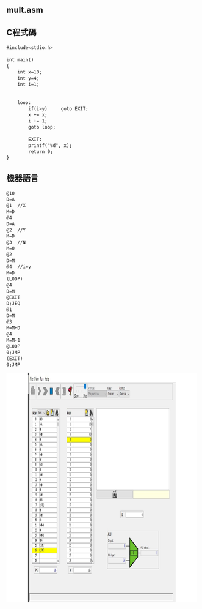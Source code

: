## mult.asm

## C程式碼

```
#include<stdio.h>

int main()
{
    int x=10;
    int y=4;
    int i=1;
                
                
    loop:	 		
        if(i>y)		goto EXIT;        
        x += x;		
        i += 1;		
        goto loop;		

        EXIT:
        printf("%d", x);
        return 0;	
}
```

## 機器語言

```
@10
D=A
@1  //X
M=D
@4
D=A
@2  //Y
M=D
@3  //N
M=0
@2  
D=M
@4  //i=y
M=D
(LOOP)
@4
D=M
@EXIT
D;JEQ
@1
D=M
@3
M=M+D
@4
M=M-1
@LOOP
0;JMP                                                                                                                                                                                                                                              
(EXIT)
0;JMP
```
<img src="../零件/04/mult.jpg" width="500" height="600"  align=center /> 